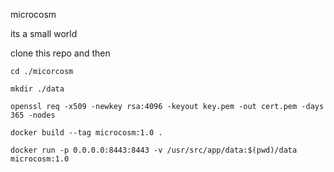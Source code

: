 microcosm

its a small world

clone this repo and then

```
cd ./micorcosm

mkdir ./data

openssl req -x509 -newkey rsa:4096 -keyout key.pem -out cert.pem -days 365 -nodes

docker build --tag microcosm:1.0 .

docker run -p 0.0.0.0:8443:8443 -v /usr/src/app/data:$(pwd)/data microcosm:1.0
```

